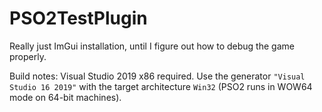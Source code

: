 # PSO2TestPlugin
Really just ImGui installation, until I figure out how to debug the game properly.

Build notes: Visual Studio 2019 x86 required. Use the generator `"Visual Studio 16 2019"`
with the target architecture `Win32` (PSO2 runs in WOW64 mode on 64-bit machines).
